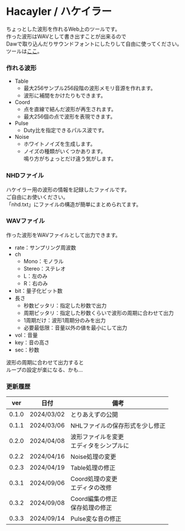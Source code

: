 # Hacayler / ハケイラー
ちょっとした波形を作れるWeb上のツールです。<br>
作った波形はWAVとして書き出すことが出来るので<br>
Dawで取り込んだりサウンドフォントにしたりして自由に使ってください。<br>
ツールは[ここ](https://0x41n.github.io/Hacayler/)。
### 作れる波形
* Table
  * 最大256サンプル256段階の波形メモリ音源を作れます。
  * 波形に補間をかけたりもできます。
* Coord
  * 点を直線で結んだ波形が再生されます。
  * 最大256個の点で波形を表現できます。
* Pulse
  * Duty比を指定できるパルス波です。
* Noise
  * ホワイトノイズを生成します。
  * ノイズの種類がいくつかあります。<br>鳴り方がちょっとだけ違う気がします。

### NHDファイル
ハケイラー用の波形の情報を記録したファイルです。<br>
ご自由にお使いください。<br>
「nhd.txt」にファイルの構造が簡単にまとめられてます。
### WAVファイル
作った波形をWAVファイルとして出力できます。<br>
* rate：サンプリング周波数
* ch
  * Mono：モノラル
  * Stereo：ステレオ
  * L：左のみ
  * R：右のみ
* bit：量子化ビット数
* 長さ
  * 秒数ピッタリ：指定した秒数で出力
  * 周期ピッタリ：指定した秒数くらいで波形の周期に合わせて出力
  * 1周期だけ：波形1周期分のみを出力
  * 必要最低限：音量以外の値を最小にして出力
* vol：音量
* key：音の高さ
* sec：秒数

波形の周期に合わせて出力すると<br>ループの設定が楽になる、かも…
### 更新履歴
| ver | 日付 | 備考 |
| :---: | ---- | ---- |
| 0.1.0 | 2024/03/02 | とりあえずの公開 |
| 0.1.1 | 2024/03/06 | NHLファイルの保存形式を少し修正 |
| 0.2.0 | 2024/04/08 | 波形ファイルを変更<br>エディタをシンプルに |
| 0.2.2 | 2024/04/16 | Noise処理の変更 |
| 0.2.3 | 2024/04/19 | Table処理の修正 |
| 0.3.1 | 2024/09/06 | Coord処理の変更<br>エディタの改修 |
| 0.3.2 | 2024/09/08 | Coord編集の修正<br>保存処理の修正 |
| 0.3.3 | 2024/09/14 | Pulse変な音の修正 |